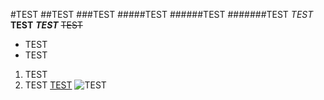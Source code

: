 #TEST
##TEST
###TEST
#####TEST
######TEST
#######TEST
*TEST*
**TEST**
***TEST***
~~TEST~~
- TEST
 - TEST
1. TEST
2. TEST
[TEST](https://github.com)
![TEST]([https://github.com](https://wiki.lynxmotion.com/info/wiki/lynxmotion/download/lynxmotion-wiki-attachments/WebHome/GitHub-logo.png))
